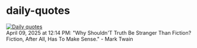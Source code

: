 # daily-quotes
[![Daily quotes](https://github.com/ceepu8/daily-quotes/actions/workflows/daily-quote.yml/badge.svg)](https://github.com/ceepu8/daily-quotes/actions/workflows/daily-quote.yml)<br/>
April 09, 2025 at 12:14 PM: "Why Shouldn'T Truth Be Stranger Than Fiction? Fiction, After All, Has To Make Sense." - Mark Twain
